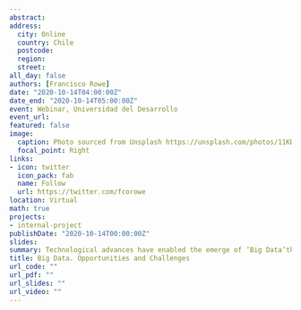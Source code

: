```yaml
---
abstract: 
address:
  city: Online
  country: Chile
  postcode: 
  region: 
  street: 
all_day: false
authors: [Francisco Rowe]
date: "2020-10-14T04:00:00Z"
date_end: "2020-10-14T05:00:00Z"
event: Webinar, Universidad del Desarrollo
event_url: 
featured: false
image:
  caption: Photo sourced from Unsplash https://unsplash.com/photos/11KDtiUWRq4.
  focal_point: Right
links:
- icon: twitter
  icon_pack: fab
  name: Follow
  url: https://twitter.com/fcorowe
location: Virtual
math: true
projects:
- internal-project
publishDate: "2020-10-14T00:00:00Z"
slides: 
summary: Technological advances have enabled the emerge of ‘Big Data’through the production, processing, analysis and storage of large volumes of digital data. Data that could not previously be stored or used to be captured using analog devices can now be digitally recorded. This chapter identifies and discusses the existing and future challenges and opportunities of Big Data for human geography. Big Data offer high geographic and temporal granularity, extensive coverage and instant information to transform our understanding of human interactions and our social world. At the same time, Big Data present major epistemological, methodological and ethical challenges which need to be addressed to realise these opportunities. I identify the key challenges and actions for the future of human geography emerging from the use of Big Data.
title: Big Data. Opportunities and Challenges
url_code: ""
url_pdf: ""
url_slides: ""
url_video: ""
---
```


